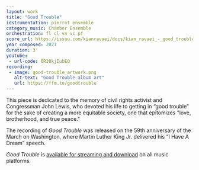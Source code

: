 ```yaml
---
layout: work
title: "Good Trouble"
instrumentation: pierrot ensemble
category_music: Chamber Ensemble
orchestration: fl cl vn vc pf
score_url: https://issuu.com/kianravaei/docs/kian_ravaei_-_good_trouble_-_score
year_composed: 2021
duration: 3'
youtube:
 - url-code: 6R38kjIubEQ
recording:
 - image: good-trouble_artwork.png
   alt-text: "Good Trouble album art"
   url: https://ffm.to/goodtrouble
---
```

This piece is dedicated to the memory of civil rights activist and Congressman John Lewis, who devoted his life to getting in “good trouble” for the sake of creating a more equitable society, one that epitomizes "love, brotherhood, and true peace."

The recording of _Good Trouble_ was released on the 59th anniversary of the March on Washington, where Martin Luther King Jr. delivered his “I Have A Dream” speech.

_Good Trouble_ is <a href="https://ffm.to/goodtrouble" target="_blank">available for streaming and download</a> on all music platforms.